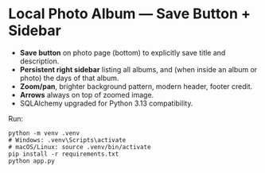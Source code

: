 # Local Photo Album — Save Button + Sidebar

- **Save button** on photo page (bottom) to explicitly save title and description.
- **Persistent right sidebar** listing all albums, and (when inside an album or photo) the days of that album.
- **Zoom/pan**, brighter background pattern, modern header, footer credit.
- **Arrows** always on top of zoomed image.
- SQLAlchemy upgraded for Python 3.13 compatibility.

Run:
```
python -m venv .venv
# Windows: .venv\Scripts\activate
# macOS/Linux: source .venv/bin/activate
pip install -r requirements.txt
python app.py
```
